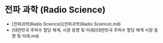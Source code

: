 # 전파 과학 (Radio Science)

- [전파과학(Radio Science)](전파과학(Radio Science).md)
- [대한민국 주파수 할당 체계, 시장 동향 및 미래](대한민국 주파수 할당 체계 시장 동향 및 미래.md)
